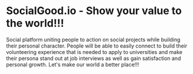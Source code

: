 SocialGood.io - Show your value to the world!!!
=======
Social platform uniting people to action on social projects while building their personal character. 
People will be able to easily connect to build their volunteering experience that is needed to apply to universities and make their persona stand out at job interviews as well as gain satisfaction and personal growth.
Let's make our world a better place!!!
